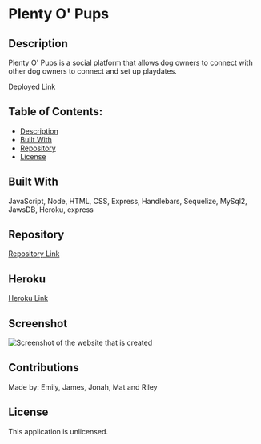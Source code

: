 # Plenty O' Pups

## Description
Plenty O' Pups is a social platform that allows dog owners to connect with other dog owners to connect and set up playdates.

Deployed Link

## Table of Contents:
* [Description](#description)
* [Built With](#built-with)
* [Repository](#repository)
* [License](#license)

## Built With
JavaScript, Node, HTML, CSS, Express, Handlebars, Sequelize, MySql2, JawsDB, Heroku, express

## Repository
[Repository Link](https://github.com/Mbogaert/group-project-two)

## Heroku
[Heroku Link]()

## Screenshot
![Screenshot of the website that is created]()

## Contributions
Made by: Emily, James, Jonah, Mat and Riley

## License
This application is unlicensed.
